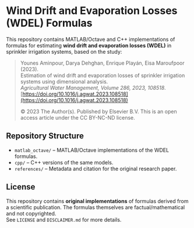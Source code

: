 # Wind Drift and Evaporation Losses (WDEL) Formulas

This repository contains MATLAB/Octave and C++ implementations of formulas for estimating **wind drift and evaporation losses (WDEL)** in sprinkler irrigation systems, based on the study:

> Younes Aminpour, Darya Dehghan, Enrique Playán, Eisa Maroufpoor (2023).  
> Estimation of wind drift and evaporation losses of sprinkler irrigation systems using dimensional analysis.  
> *Agricultural Water Management, Volume 286, 2023, 108518*.  
> [https://doi.org/10.1016/j.agwat.2023.108518](https://doi.org/10.1016/j.agwat.2023.108518)  
>  
> © 2023 The Author(s). Published by Elsevier B.V. This is an open access article under the CC BY-NC-ND license.

## Repository Structure

- `matlab_octave/` – MATLAB/Octave implementations of the WDEL formulas.
- `cpp/` – C++ versions of the same models.
- `references/` – Metadata and citation for the original research paper.

## License

This repository contains **original implementations** of formulas derived from a scientific publication. The formulas themselves are factual/mathematical and not copyrighted.  
See `LICENSE` and `DISCLAIMER.md` for more details.
